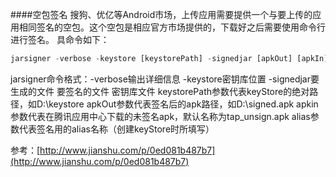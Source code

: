 ####空包签名
搜狗、优亿等Android市场，上传应用需要提供一个与要上传的应用相同签名的空包。这个空包是相应官方市场提供的，下载好之后需要使用命令行进行签名。
具命令如下：
```javascript
jarsigner -verbose -keystore [keystorePath] -signedjar [apkOut] [apkIn] [alias]
```
jarsigner命令格式：-verbose输出详细信息 -keystore密钥库位置 -signedjar要生成的文件 要签名的文件 密钥库文件
keystorePath参数代表keyStore的绝对路径，如D:\keystore
apkOut参数代表签名后的apk路径，如D:\signed.apk
apkin参数代表在腾讯应用中心下载的未签名apk，默认名称为tap_unsign.apk
alias参数代表签名用的alias名称（创建keyStore时所填写）


参考：[http://www.jianshu.com/p/0ed081b487b7](http://www.jianshu.com/p/0ed081b487b7)
